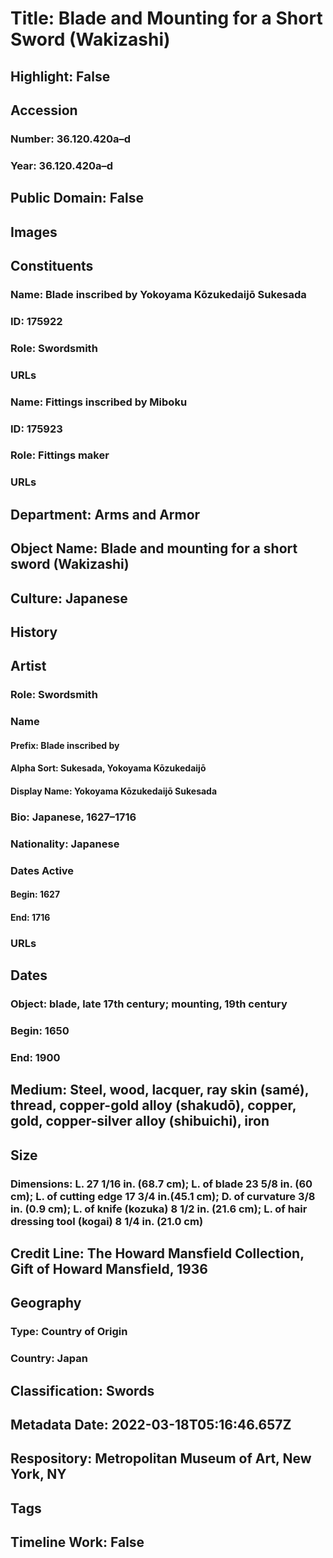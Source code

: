 # Title: Blade and Mounting for a Short Sword (Wakizashi)
## Highlight: False
## Accession
### Number: 36.120.420a–d
### Year: 36.120.420a–d
## Public Domain: False
## Images
## Constituents
### Name: Blade inscribed by Yokoyama Kōzukedaijō Sukesada
### ID: 175922
### Role: Swordsmith
### URLs
### Name: Fittings inscribed by Miboku
### ID: 175923
### Role: Fittings maker
### URLs
## Department: Arms and Armor
## Object Name: Blade and mounting for a short sword (Wakizashi)
## Culture: Japanese
## History
## Artist
### Role: Swordsmith
### Name
#### Prefix: Blade inscribed by
#### Alpha Sort: Sukesada, Yokoyama Kōzukedaijō
#### Display Name: Yokoyama Kōzukedaijō Sukesada
### Bio: Japanese, 1627–1716
### Nationality: Japanese
### Dates Active
#### Begin: 1627
#### End: 1716
### URLs
## Dates
### Object: blade, late 17th century; mounting, 19th century
### Begin: 1650
### End: 1900
## Medium: Steel, wood, lacquer, ray skin (samé), thread, copper-gold alloy (shakudō), copper, gold, copper-silver alloy (shibuichi), iron
## Size
### Dimensions: L. 27 1/16 in. (68.7 cm); L. of blade 23 5/8 in. (60 cm); L. of cutting edge 17 3/4 in.(45.1 cm); D. of curvature 3/8 in. (0.9 cm); L. of knife (kozuka) 8 1/2 in. (21.6 cm); L. of hair dressing tool (kogai) 8 1/4 in. (21.0 cm)
## Credit Line: The Howard Mansfield Collection, Gift of Howard Mansfield, 1936
## Geography
### Type: Country of Origin
### Country: Japan
## Classification: Swords
## Metadata Date: 2022-03-18T05:16:46.657Z
## Respository: Metropolitan Museum of Art, New York, NY
## Tags
## Timeline Work: False